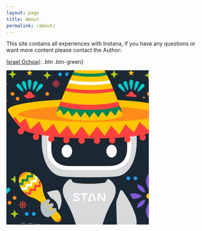 ```yaml
---
layout: page
title: About
permalink: /about/
---
```


This site contains all experiences with Instana, if you have any questions or want more content please contact the Author:

[Israel Ochoa](https://github.com/IsReal8a){: .btn .btn-green}

![Latino Stan](image.png)